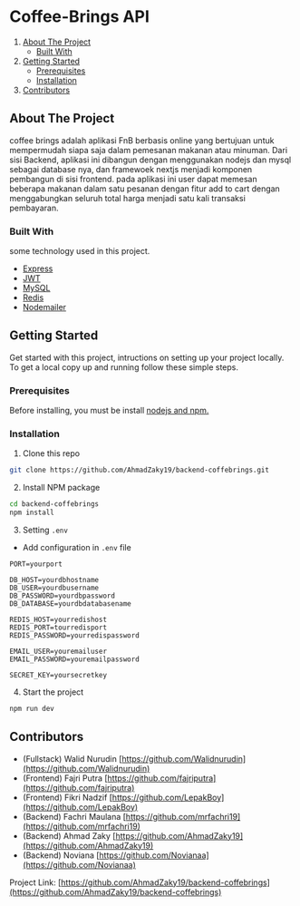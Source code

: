 # Coffee-Brings API

<!-- NAVIGATION -->
<ol>
    <li>
      <a href="#about-the-project">About The Project</a>
      <ul>
        <li><a href="#built-with">Built With</a></li>
      </ul>
    </li>
    <li>
      <a href="#getting-started">Getting Started</a>
      <ul>
        <li><a href="#prerequisites">Prerequisites</a></li>
        <li><a href="#installation">Installation</a></li>
      </ul>
    </li>
    <li><a href="#contributors">Contributors</a></li>
  </ol>

<!-- ABOUT THE PROJECT -->

## About The Project

coffee brings adalah aplikasi FnB berbasis online yang bertujuan untuk mempermudah siapa saja dalam pemesanan makanan atau minuman. Dari sisi Backend, aplikasi ini dibangun dengan menggunakan nodejs dan mysql sebagai database nya, dan framewoek nextjs menjadi komponen pembangun di sisi frontend. pada aplikasi ini user dapat memesan beberapa makanan dalam satu pesanan dengan fitur add to cart dengan menggabungkan seluruh total harga menjadi satu kali transaksi pembayaran.

### Built With

some technology used in this project.

- [Express](https://expressjs.com)
- [JWT](https://jwt.io)
- [MySQL](https://mysql.com)
- [Redis](https://redis.io)
- [Nodemailer](https://nodemailer.com)

<!-- GETTING STARTED -->

## Getting Started

Get started with this project, intructions on setting up your project locally.
To get a local copy up and running follow these simple steps.

### Prerequisites

Before installing, you must be install [nodejs and npm.](https://nodejs.org)

### Installation

1. Clone this repo

```sh
git clone https://github.com/AhmadZaky19/backend-coffebrings.git
```

2. Install NPM package

```sh
cd backend-coffebrings
npm install
```

3. Setting `.env`

<!-- - create `.env` file

  ```sh
  touch .env
  ``` -->

- Add configuration in `.env` file

```
PORT=yourport

DB_HOST=yourdbhostname
DB_USER=yourdbusername
DB_PASSWORD=yourdbpassword
DB_DATABASE=yourdbdatabasename

REDIS_HOST=yourredishost
REDIS_PORT=tourredisport
REDIS_PASSWORD=yourredispassword

EMAIL_USER=youremailuser
EMAIL_PASSWORD=youremailpassword

SECRET_KEY=yoursecretkey

```

<!-- MIDTRANS_IS_PRODUCTION=yourmidtransisproduction
MIDTRANS_SERVER_KEY=yourmidtransserverkey
MIDTRANS_CLIENT_KEY=yourmidtransclientkey -->

4. Start the project

```sh
npm run dev
```

<!-- Contributors -->

## Contributors

- (Fullstack) Walid Nurudin [https://github.com/Walidnurudin](https://github.com/Walidnurudin)
- (Frontend) Fajri Putra [https://github.com/fajriputra](https://github.com/fajriputra)
- (Frontend) Fikri Nadzif [https://github.com/LepakBoy](https://github.com/LepakBoy)
- (Backend) Fachri Maulana [https://github.com/mrfachri19](https://github.com/mrfachri19)
- (Backend) Ahmad Zaky [https://github.com/AhmadZaky19](https://github.com/AhmadZaky19)
- (Backend) Noviana [https://github.com/Novianaa](https://github.com/Novianaa)

Project Link: [https://github.com/AhmadZaky19/backend-coffebrings](https://github.com/AhmadZaky19/backend-coffebrings)
